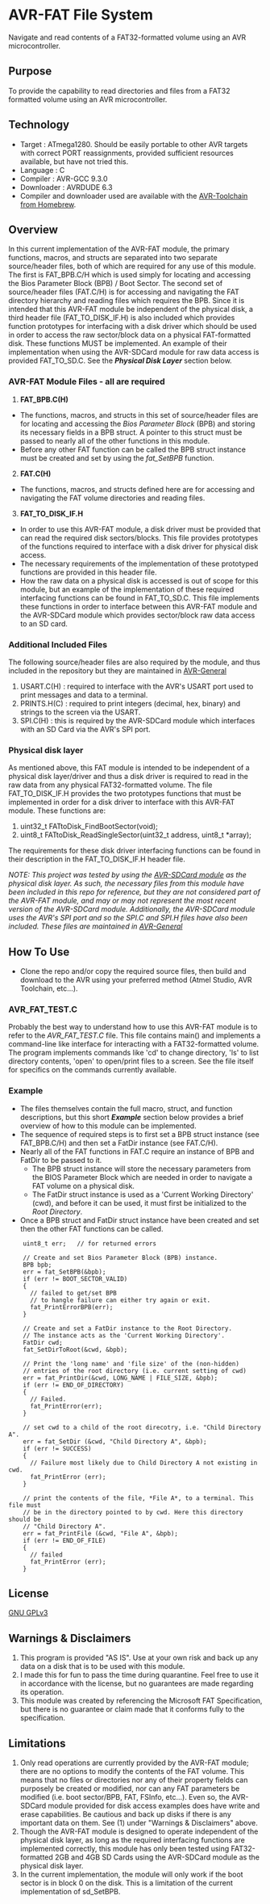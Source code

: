 # AVR-FAT File System
Navigate and read contents of a FAT32-formatted volume using an AVR microcontroller.


## Purpose
To provide the capability to read directories and files from a FAT32 formatted volume using an AVR microcontroller.


## Technology
* Target     : ATmega1280. Should be easily portable to other AVR targets with correct PORT reassignments, provided sufficient resources available, but have not tried this.
* Language   : C
* Compiler   : AVR-GCC 9.3.0
* Downloader : AVRDUDE 6.3
* Compiler and downloader used are available with the [AVR-Toolchain from Homebrew](https://github.com/osx-cross/homebrew-avr).


## Overview
In this current implementation of the AVR-FAT module, the primary functions, macros, and structs are separated into two separate source/header files, both of which are required for any use of this module.  The first is FAT_BPB.C/H which is used simply for locating and accessing the Bios Parameter Block (BPB) / Boot Sector.  The second set of source/header files (FAT.C/H) is for accessing and navigating the FAT directory hierarchy and reading files which requires the BPB. Since it is intended that this AVR-FAT module be independent of the physical disk, a third header file (FAT_TO_DISK_IF.H) is also included which provides function prototypes for interfacing with a disk driver which should be used in order to access the raw sector/block data on a physical FAT-formatted disk. These functions MUST be implemented. An example of their implementation when using the AVR-SDCard module for raw data access is provided FAT_TO_SD.C. See the ***Physical Disk Layer*** section below.

### AVR-FAT Module Files - all are required
1. **FAT_BPB.C(H)**
  * The functions, macros, and structs in this set of source/header files are for locating and accessing the *Bios Parameter Block* (BPB) and storing its necessary fields in a BPB struct. A pointer to this struct must be passed to nearly all of the other functions in this module.
  * Before any other FAT function can be called the BPB struct instance must be created and set by using the *fat_SetBPB* function.

2. **FAT.C(H)**
  * The functions, macros, and structs defined here are for accessing and navigating the FAT volume directories and reading files.

3. **FAT_TO_DISK_IF.H**
  * In order to use this AVR-FAT module, a disk driver must be provided that can read the required disk sectors/blocks. This file provides prototypes of the functions required to interface with a disk driver for physical disk access.
  * The necessary requirements of the implementation of these prototyped functions are provided in this header file.
  * How the raw data on a physical disk is accessed is out of scope for this module, but an example of the implementation of these required interfacing functions can be found in FAT_TO_SD.C. This file implements these functions in order to interface between this AVR-FAT module and the AVR-SDCard module which provides sector/block raw data access to an SD card.

### Additional Included Files
The following source/header files are also required by the module, and thus included in the repository but they are maintained in [AVR-General](https://github.com/Jsfain/AVR-General.git)

1. USART.C(H)   : required to interface with the AVR's USART port used to print messages and data to a terminal.
2. PRINTS.H(C)  : required to print integers (decimal, hex, binary) and strings to the screen via the USART.
3. SPI.C(H)     : this is required by the AVR-SDCard module which interfaces with an SD Card via the AVR's SPI port.

### Physical disk layer
As mentioned above, this FAT module is intended to be independent of a physical disk layer/driver and thus a disk driver is required to read in the raw data from any physical FAT32-formatted volume. The file FAT_TO_DISK_IF.H provides the two prototypes functions that must be implemented in order for a disk driver to interface with this AVR-FAT module. These functions are:

1) uint32_t FATtoDisk_FindBootSector(void);
2) uint8_t FATtoDisk_ReadSingleSector(uint32_t address, uint8_t *array); 

The requirements for these disk driver interfacing functions can be found in their description in the FAT_TO_DISK_IF.H header file.

*NOTE: This project was tested by using the [AVR-SDCard module](https://github.com/Jsfain/AVR-SDCard) as the physical disk layer. As such, the necessary files from this module have been included in this repo for reference, but they are not considered part of the AVR-FAT module, and may or may not represent the most recent version of the AVR-SDCard module. Additionally, the AVR-SDCard module uses the AVR's SPI port and so the SPI.C and SPI.H files have also been included. These files are maintained in [AVR-General](https://github.com/Jsfain/AVR-General)*


## How To Use
 * Clone the repo and/or copy the required source files, then build and download to the AVR using your preferred method (Atmel Studio, AVR Toolchain, etc...). 


### AVR_FAT_TEST.C 
Probably the best way to understand how to use this AVR-FAT module is to refer to the *AVR_FAT_TEST.C* file. This file contains main() and implements a command-line like interface for interacting with a FAT32-formatted volume. The program implements commands like 'cd' to change directory, 'ls' to list directory contents, 'open' to open/print files to a screen. See the file itself for specifics on the commands currently available. 


### Example
* The files themselves contain the full macro, struct, and function descriptions, but this short ***Example*** section below provides a brief overview of how to this module can be implemented. 
* The sequence of required steps is to first set a BPB struct instance (see FAT_BPB.C/H) and then set a FatDir instance (see FAT.C/H).
* Nearly all of the FAT functions in FAT.C require an instance of BPB and FatDir to be passed to it.
    * The BPB struct instance will store the necessary parameters from the BIOS Parameter Block which are needed in order to navigate a FAT volume on a physical disk.
    * The FatDir struct instance is used as a 'Current Working Directory' (cwd), and before it can be used, it must first be initialized to the *Root Directory*.
* Once a BPB struct and FatDir struct instance have been created and set then the other FAT functions can be called. 

```
    uint8_t err;   // for returned errors
    
    // Create and set Bios Parameter Block (BPB) instance. 
    BPB bpb; 
    err = fat_SetBPB(&bpb);
    if (err != BOOT_SECTOR_VALID)
    {
      // failed to get/set BPB
      // to hangle failure can either try again or exit.
      fat_PrintErrorBPB(err);
    }
   
    // Create and set a FatDir instance to the Root Directory.
    // The instance acts as the 'Current Working Directory'.
    FatDir cwd;
    fat_SetDirToRoot(&cwd, &bpb);

    // Print the 'long name' and 'file size' of the (non-hidden)
    // entries of the root directory (i.e. current setting of cwd)
    err = fat_PrintDir(&cwd, LONG_NAME | FILE_SIZE, &bpb);
    if (err != END_OF_DIRECTORY) 
    {
      // Failed.
      fat_PrintError(err);
    }

    // set cwd to a child of the root direcotry, i.e. "Child Directory A".
    err = fat_SetDir (&cwd, "Child Directory A", &bpb);
    if (err != SUCCESS) 
    {
      // Failure most likely due to Child Directory A not existing in cwd.
      fat_PrintError (err);
    }

    // print the contents of the file, *File A*, to a terminal. This file must
    // be in the directory pointed to by cwd. Here this directory should be 
    // "Child Directory A".
    err = fat_PrintFile (&cwd, "File A", &bpb);
    if (err != END_OF_FILE) 
    {
      // failed
      fat_PrintError (err);
    }
```

## License
[GNU GPLv3](https://github.com/Jsfain/AVR-FAT/blob/master/LICENSE)


## Warnings & Disclaimers
1. This program is provided "AS IS". Use at your own risk and back up any data on a disk that is to be used with this module.
2. I made this for fun to pass the time during quarantine. Feel free to use it in accordance with the license, but no guarantees are made regarding its operation. 
3. This module was created by referencing the Microsoft FAT Specification, but there is no guarantee or claim made that it conforms fully to the specification.


## Limitations 
1. Only read operations are currently provided by the AVR-FAT module; there are no options to modify the contents of the FAT volume. This means that no files or directories nor any of their property fields can purposely be created or modified, nor can any FAT parameters be modified (i.e. boot sector/BPB, FAT, FSInfo, etc...). Even so, the AVR-SDCard module provided for disk access examples does have write and erase capabilities. Be cautious and back up disks if there is any important data on them. See (1) under "Warnings & Disclaimers" above.
2. Though the AVR-FAT module is designed to operate independent of the physical disk layer, as long as the required interfacing functions are implemented correctly, this module has only been tested using FAT32-formatted 2GB and 4GB SD Cards using the AVR-SDCard module as the physical disk layer.
3. In the current implementation, the module will only work if the boot sector is in block 0 on the disk. This is a limitation of the current implementation of sd_SetBPB.
